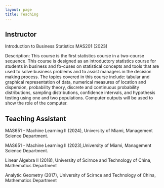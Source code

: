 ```yaml
---
layout: page
title: Teaching
---
```


Instructor
------
Introduction to Business Statistics MAS201 (2023)

Description: This course is the first statistics course in a two-course sequence. This course is designed as an introductory statistics course for students in business and fo-cuses on statistical concepts and tools that are used to solve business problems and to assist managers in the decision making process. The topics covered in this course include: tabular and graphical representation of data, numerical measures of location and dispersion, probability theory, discrete and continuous probability distributions, sampling distributions, confidence intervals, and hypothesis testing using one and two populations. Computer outputs will be used to show the role of the computer.

Teaching Assistant
------

MAS651 - Machine Learning II (2024), University of Miami, Management Science Department.

MAS651 - Machine Learning II (2023),University of Miami, Management Science Department.

Linear Algebra II (2018), University of Scirnce and Technology of China, Mathematics  Department

Analytic Geometry (2017), University of Scirnce and Technology of China, Mathematics  Department
